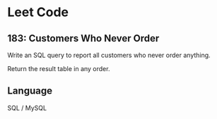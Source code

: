 # Leet Code

## 183: Customers Who Never Order

Write an SQL query to report all customers who never order anything.

Return the result table in any order.

## Language
SQL / MySQL
